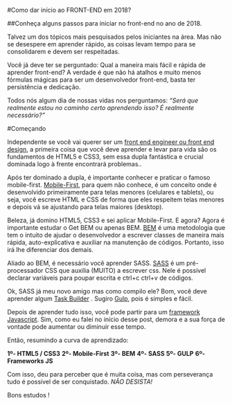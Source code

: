 #Como dar início ao FRONT-END em 2018?

##Conheça alguns passos para iniciar no front-end no ano de 2018.</h3>

Talvez um dos tópicos mais pesquisados pelos iniciantes na área. Mas não se desespere em aprender rápido, as coisas levam tempo para se consolidarem e devem ser respeitadas.

Você já deve ter se perguntado: Qual a maneira mais fácil e rápida de aprender front-end? A verdade é que não há atalhos e muito menos fórmulas mágicas para ser um desenvolvedor front-end, basta ter persistência e dedicação.

Todos nós algum dia de nossas vidas nos perguntamos: *“Será que realmente estou no caminho certo aprendendo isso? É realmente necessário?”*

#Começando

Independente se você vai querer ser um [front end engineer ou front end design](https://tableless.com.br/os-dois-tipos-de-front-end-design-e-o-engineer-parte-1-uma-breve-historia/), a primeira coisa que você deve aprender e levar para vida são os fundamentos de HTML5 e CSS3, sem essa dupla fantástica e crucial dominada logo à frente encontrará problemas..

Após ter dominado a dupla, é importante conhecer e praticar o famoso mobile-first. [Mobile-First](https://tableless.com.br/mobile-first-a-arte-de-pensar-com-foco/), para quem não conhece, é um conceito onde é desenvolvido primeiramente para telas menores (celulares e tablets), ou seja, você escreve HTML e CSS de forma que eles respeitem telas menores e depois vá se ajustando para telas maiores (desktop).

Beleza, já domino HTML5, CSS3 e sei aplicar Mobile-First. E agora? Agora é importante estudar o Get BEM ou apenas BEM. [BEM](http://getbem.com/introduction/) é uma metodologia que tem o intuito de ajudar o desenvolvedor a escrever classes de maneira mais rápida, auto-explicativa e auxiliar na manutenção de códigos. Portanto, isso irá lhe diferenciar dos demais.

Aliado ao BEM, é necessário você aprender SASS. [SASS](http://blog.caelum.com.br/css-menos-sofrido-com-sass/) é um pré-processador CSS que auxilia (MUITO) a escrever css. Nele é possível declarar variáveis para poupar escrita e ctrl+c ctrl+v de códigos.

Ok, SASS já meu novo amigo mas como compilo ele? Bom, você deve aprender algum [Task Builder](https://blog.codecasts.com.br/ecossistema-javascript-parte-03-task-runners-5acedba9f072) . Sugiro [Gulp](https://tableless.com.br/gulp-o-novo-automatizador/), pois é simples e fácil.

Depois de aprender tudo isso, você pode partir para um [framework Javascript](https://becode.com.br/frameworks-e-bibliotecas-javascript-que-voce-deveria-conhecer/). Sim, como eu falei no início desse post, demora e a sua força de vontade pode aumentar ou diminuir esse tempo.

Então, resumindo a curva de aprendizado:

**1º- HTML5 / CSS3**
**2º- Mobile-First**
**3º- BEM**
**4º- SASS**
**5º- GULP**
**6º- Frameworks JS**

Com isso, deu para perceber que é muita coisa, mas com perseverança tudo é possível de ser conquistado. *NÃO DESISTA!*

Bons estudos !
